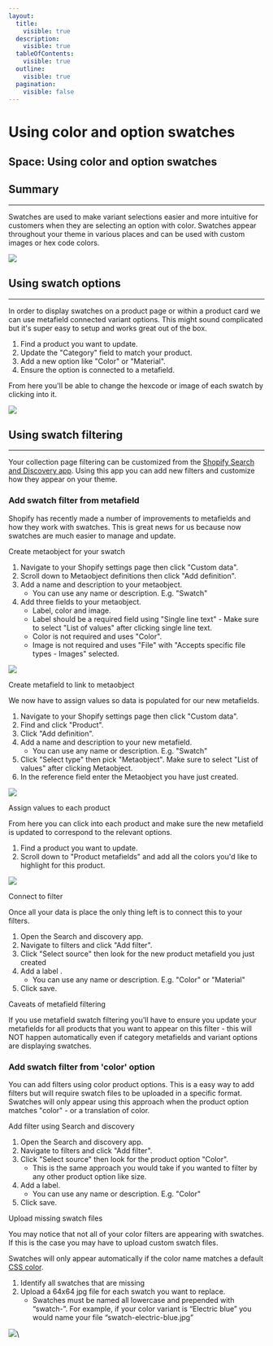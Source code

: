 ```yaml
---
layout:
  title:
    visible: true
  description:
    visible: true
  tableOfContents:
    visible: true
  outline:
    visible: true
  pagination:
    visible: false
---
```


# Using color and option swatches

## Space: Using color and option swatches

## Summary <a href="#h_c9f7a3a18b" id="h_c9f7a3a18b"></a>

***

Swatches are used to make variant selections easier and more intuitive for customers when they are selecting an option with color. Swatches appear throughout your theme in various places and can be used with custom images or hex code colors.

[![](https://downloads.intercomcdn.com/i/o/1200188733/46c1428813b9c2fbdcc65d4e/CleanShot+2024-10-01+at+11_20_26%402x.png?expires=1744834500\&signature=3a4c32e16ea4bc7136d621f14ecba6992325b88c6728bf3605723b4110f925fe\&req=dSInFsh2lYZcWvMW1HO4zbdRtJu5ajOk%2FRbXQPw4Q4f%2FT2%2FfkrqyTVf1xevP%0AHTDRfD%2Ft9dFEyg1ZEv8%3D%0A)](https://downloads.intercomcdn.com/i/o/1200188733/46c1428813b9c2fbdcc65d4e/CleanShot+2024-10-01+at+11_20_26%402x.png?expires=1744834500\&signature=3a4c32e16ea4bc7136d621f14ecba6992325b88c6728bf3605723b4110f925fe\&req=dSInFsh2lYZcWvMW1HO4zbdRtJu5ajOk%2FRbXQPw4Q4f%2FT2%2FfkrqyTVf1xevP%0AHTDRfD%2Ft9dFEyg1ZEv8%3D%0A)

## Using swatch options <a href="#h_7b48b3b2e7" id="h_7b48b3b2e7"></a>

***

In order to display swatches on a product page or within a product card we can use metafield connected variant options. This might sound complicated but it's super easy to setup and works great out of the box.

1. Find a product you want to update.
2. Update the "Category" field to match your product.
3. Add a new option like "Color" or "Material".
4. Ensure the option is connected to a metafield.

From here you'll be able to change the hexcode or image of each swatch by clicking into it.

[![](https://downloads.intercomcdn.com/i/o/fnubgeik/1227086630/3648d8b932cd0f26926fb046b038/CleanShot-2B2024-09-30-2Bat-2B15_59_06.png?expires=1744834500\&signature=c1be0fefb7fdf5b4f81680f6472d554f14d3de324a0a408d3dd2f99513f21ed0\&req=dSIlEcl2m4dcWfMW1HO4zXUc5IuEUeMHdZOdHKH3i3ww%2BPEJy1XEEWnx4Tf3%0A3rjRKnpvjXd0aPODbRE%3D%0A)](https://downloads.intercomcdn.com/i/o/fnubgeik/1227086630/3648d8b932cd0f26926fb046b038/CleanShot-2B2024-09-30-2Bat-2B15_59_06.png?expires=1744834500\&signature=c1be0fefb7fdf5b4f81680f6472d554f14d3de324a0a408d3dd2f99513f21ed0\&req=dSIlEcl2m4dcWfMW1HO4zXUc5IuEUeMHdZOdHKH3i3ww%2BPEJy1XEEWnx4Tf3%0A3rjRKnpvjXd0aPODbRE%3D%0A)

## Using swatch filtering <a href="#h_cd5e5bf18a" id="h_cd5e5bf18a"></a>

***

Your collection page filtering can be customized from the [Shopify Search and Discovery app](https://apps.shopify.com/search-and-discovery). Using this app you can add new filters and customize how they appear on your theme.

### Add swatch filter from metafield <a href="#h_f6538f3037" id="h_f6538f3037"></a>

Shopify has recently made a number of improvements to metafields and how they work with swatches. This is great news for us because now swatches are much easier to manage and update.

Create metaobject for your swatch

1. Navigate to your Shopify settings page then click "Custom data".
2. Scroll down to Metaobject definitions then click "Add definition".
3. Add a name and description to your metaobject.
   * You can use any name or description. E.g. "Swatch"
4. Add three fields to your metaobject.
   * Label, color and image.
   * Label should be a required field using "Single line text" - Make sure to select "List of values" after clicking single line text.
   * Color is not required and uses "Color".
   * Image is not required and uses "File" with "Accepts specific file types - Images" selected.

[![](https://downloads.intercomcdn.com/i/o/1200182812/a254c3b77387f764219206fd/CleanShot%2B2024-09-30%2Bat%2B15_02_09.png?expires=1744834500\&signature=123fb765f098a71d41d9d54c7319c206364df50e0903aa1deb49d80dbca271a9\&req=dSInFsh2n4leW%2FMW1HO4ze%2F2GDPxO0pnNjjcRLDOb1HN0mDz4QqQPyX80S8G%0AsAmdLFQnVFqJZhfbQeg%3D%0A)](https://downloads.intercomcdn.com/i/o/1200182812/a254c3b77387f764219206fd/CleanShot%2B2024-09-30%2Bat%2B15_02_09.png?expires=1744834500\&signature=123fb765f098a71d41d9d54c7319c206364df50e0903aa1deb49d80dbca271a9\&req=dSInFsh2n4leW%2FMW1HO4ze%2F2GDPxO0pnNjjcRLDOb1HN0mDz4QqQPyX80S8G%0AsAmdLFQnVFqJZhfbQeg%3D%0A)

Create metafield to link to metaobject

We now have to assign values so data is populated for our new metafields.

1. Navigate to your Shopify settings page then click "Custom data".
2. Find and click "Product".
3. Click "Add definition".
4. Add a name and description to your new metafield.
   * You can use any name or description. E.g. "Swatch"
5. Click "Select type" then pick "Metaobject". Make sure to select "List of values" after clicking Metaobject.
6. In the reference field enter the Metaobject you have just created.

[![](https://downloads.intercomcdn.com/i/o/1200182817/fc0daddf8eb1bb99da8b0160/CleanShot%2B2024-09-30%2Bat%2B15_08_08.png?expires=1744834500\&signature=8ce46fe5511fd46f3a02bad85ea9344a4c181c76e989e4239ef3bfdbe3239129\&req=dSInFsh2n4leXvMW1HO4zY60SKpBruWLTKXDXx9IBnqTQoIFTCitgFl26YZu%0Agh%2FlNUvASvGx4NbTUxc%3D%0A)](https://downloads.intercomcdn.com/i/o/1200182817/fc0daddf8eb1bb99da8b0160/CleanShot%2B2024-09-30%2Bat%2B15_08_08.png?expires=1744834500\&signature=8ce46fe5511fd46f3a02bad85ea9344a4c181c76e989e4239ef3bfdbe3239129\&req=dSInFsh2n4leXvMW1HO4zY60SKpBruWLTKXDXx9IBnqTQoIFTCitgFl26YZu%0Agh%2FlNUvASvGx4NbTUxc%3D%0A)

Assign values to each product

From here you can click into each product and make sure the new metafield is updated to correspond to the relevant options.

1. Find a product you want to update.
2. Scroll down to "Product metafields" and add all the colors you'd like to highlight for this product.

[![](https://downloads.intercomcdn.com/i/o/1200182814/8876405a63051412b846fcaf/CleanShot%2B2024-09-30%2Bat%2B15_11_13.png?expires=1744834500\&signature=e033593039a96c65e8e9302a536a8e0173dc789b966a0bd8800162a81c52fa21\&req=dSInFsh2n4leXfMW1HO4zf5M%2BiWITpWdTOuV1QZBV5BgplrUVA81CMnhkmdB%0ATH1upvnt8nShbcD%2FUng%3D%0A)](https://downloads.intercomcdn.com/i/o/1200182814/8876405a63051412b846fcaf/CleanShot%2B2024-09-30%2Bat%2B15_11_13.png?expires=1744834500\&signature=e033593039a96c65e8e9302a536a8e0173dc789b966a0bd8800162a81c52fa21\&req=dSInFsh2n4leXfMW1HO4zf5M%2BiWITpWdTOuV1QZBV5BgplrUVA81CMnhkmdB%0ATH1upvnt8nShbcD%2FUng%3D%0A)

Connect to filter

Once all your data is place the only thing left is to connect this to your filters.

1. Open the Search and discovery app.
2. Navigate to filters and click "Add filter".
3. Click "Select source" then look for the new product metafield you just created
4. Add a label .
   * You can use any name or description. E.g. "Color" or "Material"
5. Click save.

Caveats of metafield filtering

If you use metafield swatch filtering you'll have to ensure you update your metafields for all products that you want to appear on this filter - this will NOT happen automatically even if category metafields and variant options are displaying swatches.

### Add swatch filter from 'color' option <a href="#h_8b81e9e28e" id="h_8b81e9e28e"></a>

You can add filters using color product options. This is a easy way to add filters but will require swatch files to be uploaded in a specific format. Swatches will only appear using this approach when the product option matches "color" - or a translation of color.

Add filter using Search and discovery

1. Open the Search and discovery app.
2. Navigate to filters and click "Add filter".
3. Click "Select source" then look for the product option "Color".
   * This is the same approach you would take if you wanted to filter by any other product option like size.
4. Add a label.
   * You can use any name or description. E.g. "Color"
5. Click save.

Upload missing swatch files

You may notice that not all of your color filters are appearing with swatches. If this is the case you may have to upload custom swatch files.

Swatches will only appear automatically if the color name matches a default [CSS color](https://intercom.help/brickspacelab/en/articles/9939903-paper-using-color-and-option-swatches).

1. Identify all swatches that are missing
2. Upload a 64x64 jpg file for each swatch you want to replace.
   * Swatches must be named all lowercase and prepended with “swatch-”. For example, if your color variant is “Electric blue” you would name your file “swatch-electric-blue.jpg”

[![](https://downloads.intercomcdn.com/i/o/1200182818/4135f90586ea6d0221a62bc0/CleanShot%2B2024-09-30%2Bat%2B15_44_05-402x.png?expires=1744834500\&signature=bc57b9ce1f6a131e244a9391e79c9294b6817c069732ab4b9232abe3d30cb52a\&req=dSInFsh2n4leUfMW1HO4zZqWLd%2BCmXoA3%2BHyfsuKzmHPygruZfaKbaV2gdvu%0AueruJrqpG5E5GI97qyQ%3D%0A)](https://downloads.intercomcdn.com/i/o/1200182818/4135f90586ea6d0221a62bc0/CleanShot%2B2024-09-30%2Bat%2B15_44_05-402x.png?expires=1744834500\&signature=bc57b9ce1f6a131e244a9391e79c9294b6817c069732ab4b9232abe3d30cb52a\&req=dSInFsh2n4leUfMW1HO4zZqWLd%2BCmXoA3%2BHyfsuKzmHPygruZfaKbaV2gdvu%0AueruJrqpG5E5GI97qyQ%3D%0A)\
